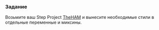 ### Задание

Возьмите ваш Step Project [TheHAM]((https://www.figma.com/file/Do0TLndoEjGwuF9Ri7UHol/The_Ham_Steo-Project?node-id=1%3A2)) и вынесите необходимые стили в отдельные переменные и миксины.